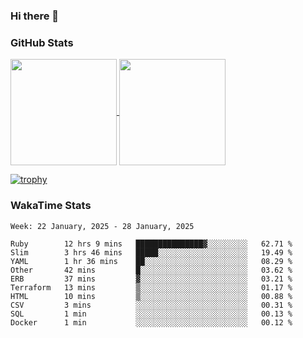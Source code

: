 ### Hi there 👋

### GitHub Stats

<a href="https://github.com/anuraghazra/github-readme-stats">
  <img align="center" height="170px" src="https://github-readme-stats.vercel.app/api/top-langs/?username=tksfjt1024&layout=compact&count_private=true&show_icons=true&show_icons=true&theme=graywhite" />
</a>
<a href="https://github.com/anuraghazra/github-readme-stats">
  <img align="center" height="170px" src="https://github-readme-stats.vercel.app/api?username=tksfjt1024&count_private=true&show_icons=true&show_icons=true&theme=graywhite" />
</a>

[![trophy](https://github-profile-trophy.vercel.app/?username=tksfjt1024)](https://github.com/ryo-ma/github-profile-trophy)

### WakaTime Stats

<!--START_SECTION:waka-->
```text
Week: 22 January, 2025 - 28 January, 2025

Ruby        12 hrs 9 mins   ███████████████▓░░░░░░░░░   62.71 % 
Slim        3 hrs 46 mins   █████░░░░░░░░░░░░░░░░░░░░   19.49 % 
YAML        1 hr 36 mins    ██░░░░░░░░░░░░░░░░░░░░░░░   08.29 % 
Other       42 mins         █░░░░░░░░░░░░░░░░░░░░░░░░   03.62 % 
ERB         37 mins         ▓░░░░░░░░░░░░░░░░░░░░░░░░   03.21 % 
Terraform   13 mins         ▒░░░░░░░░░░░░░░░░░░░░░░░░   01.17 % 
HTML        10 mins         ▒░░░░░░░░░░░░░░░░░░░░░░░░   00.88 % 
CSV         3 mins          ░░░░░░░░░░░░░░░░░░░░░░░░░   00.31 % 
SQL         1 min           ░░░░░░░░░░░░░░░░░░░░░░░░░   00.13 % 
Docker      1 min           ░░░░░░░░░░░░░░░░░░░░░░░░░   00.12 % 
```
<!--END_SECTION:waka-->
